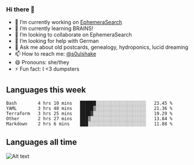 ### Hi there 👋

<!--
**soulshake/soulshake** is a ✨ _special_ ✨ repository because its `README.md` (this file) appears on your GitHub profile.

Here are some ideas to get you started:

- 🔭 I’m currently working on ...
- 🌱 I’m currently learning ...
- 👯 I’m looking to collaborate on ...
- 🤔 I’m looking for help with ...
- 💬 Ask me about ...
- 📫 How to reach me: ...
- 😄 Pronouns: ...
- ⚡ Fun fact: ...
-->


- 🔭 I’m currently working on [EphemeraSearch](https://www.ephemerasearch.com/)
- 🌱 I’m currently learning BRAINS!
- 👯 I’m looking to collaborate on EphemeraSearch
- 🤔 I’m looking for help with German
- 💬 Ask me about old postcards, genealogy, hydroponics, lucid dreaming
- 📫 How to reach me: [@s0ulshake](https://twitter.com/soulshake)
- 😄 Pronouns: she/they
- ⚡ Fun fact: I <3 dumpsters

## Languages this week

<!--START_SECTION:waka-->
```text
Bash        4 hrs 10 mins   ██████░░░░░░░░░░░░░░░░░░░   23.45 % 
YAML        3 hrs 48 mins   █████▒░░░░░░░░░░░░░░░░░░░   21.36 % 
Terraform   3 hrs 25 mins   ████▓░░░░░░░░░░░░░░░░░░░░   19.29 % 
Other       2 hrs 27 mins   ███▒░░░░░░░░░░░░░░░░░░░░░   13.84 % 
Markdown    2 hrs 6 mins    ███░░░░░░░░░░░░░░░░░░░░░░   11.88 % 
```
<!--END_SECTION:waka-->

## Languages all time
![Alt text](https://wakatime.com/share/@aj/6aa10b67-a5e9-4fb1-acaf-8692f4385172.svg)
